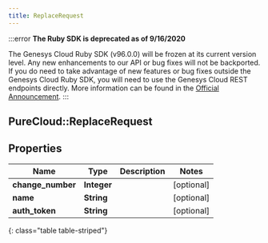 ```yaml
---
title: ReplaceRequest
---
```


:::error
**The Ruby SDK is deprecated as of 9/16/2020**

The Genesys Cloud Ruby SDK (v96.0.0) will be frozen at its current version level. Any new enhancements to our API or bug fixes will not be backported. If you do need to take advantage of new features or bug fixes outside the Genesys Cloud Ruby SDK, you will need to use the Genesys Cloud REST endpoints directly. More information can be found in the [Official Announcement](https://developer.mypurecloud.com/forum/t/announcement-genesys-cloud-ruby-sdk-end-of-life/8850).
:::


## PureCloud::ReplaceRequest

## Properties

|Name | Type | Description | Notes|
|------------ | ------------- | ------------- | -------------|
| **change_number** | **Integer** |  | [optional] |
| **name** | **String** |  | [optional] |
| **auth_token** | **String** |  | [optional] |
{: class="table table-striped"}


